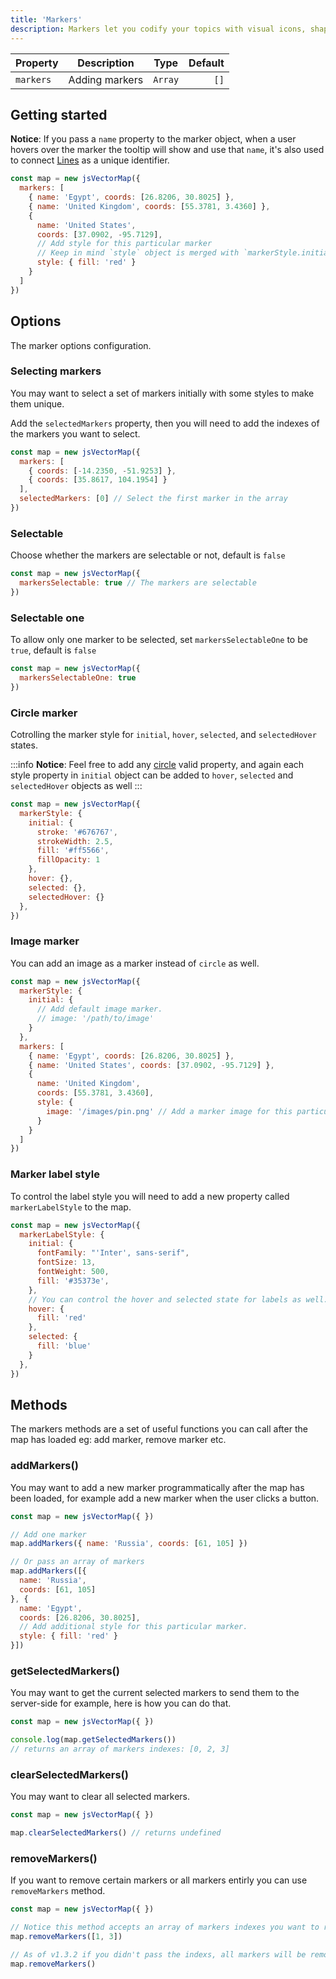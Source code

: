 ```yaml
---
title: 'Markers'
description: Markers let you codify your topics with visual icons, shapes, or textual tags.
---
```


| Property      | Description    | Type          | Default       |
| :------------ | :-----------:  | :-----------: | ------------: |
| `markers`     | Adding markers | `Array`       | `[]`          |

## Getting started
<!-- Register markers specifications, to get started with markers do the example below. -->

**Notice**: If you pass a `name` property to the marker object, when a user hovers over the marker the tooltip will show and use that `name`, it's also used to connect [Lines](lines) as a unique identifier.

```js
const map = new jsVectorMap({ 
  markers: [
    { name: 'Egypt', coords: [26.8206, 30.8025] },
    { name: 'United Kingdom', coords: [55.3781, 3.4360] },
    {
      name: 'United States',
      coords: [37.0902, -95.7129],
      // Add style for this particular marker
      // Keep in mind `style` object is merged with `markerStyle.initial`
      style: { fill: 'red' }
    }
  ]
})
```

<vector-map id="markersIntro" />

## Options

The marker options configuration.

### Selecting markers
You may want to select a set of markers initially with some styles to make them unique.

Add the `selectedMarkers` property, then you will need to add the indexes of the markers you want to select.

```js
const map = new jsVectorMap({ 
  markers: [
    { coords: [-14.2350, -51.9253] },
    { coords: [35.8617, 104.1954] }
  ],
  selectedMarkers: [0] // Select the first marker in the array
})
```

### Selectable
Choose whether the markers are selectable or not, default is `false`

```js
const map = new jsVectorMap({ 
  markersSelectable: true // The markers are selectable
})
```

### Selectable one
To allow only one marker to be selected, set `markersSelectableOne` to be `true`, default is `false`

```js
const map = new jsVectorMap({ 
  markersSelectableOne: true
})
```

### Circle marker
Cotrolling the marker style for `initial`, `hover`, `selected`, and `selectedHover` states.

:::info
**Notice**: Feel free to add any [circle](https://developer.mozilla.org/en-US/docs/Web/SVG/Element/circle) valid property, and again each style property in `initial` object can be added to `hover`, `selected` and `selectedHover` objects as well
:::

```js
const map = new jsVectorMap({ 
  markerStyle: {
    initial: {
      stroke: '#676767',
      strokeWidth: 2.5,
      fill: '#ff5566',
      fillOpacity: 1
    },
    hover: {},
    selected: {},
    selectedHover: {}
  },
})
```

### Image marker
You can add an image as a marker instead of `circle` as well.

```js
const map = new jsVectorMap({
  markerStyle: {
    initial: {
      // Add default image marker.
      // image: '/path/to/image'
    }
  },
  markers: [
    { name: 'Egypt', coords: [26.8206, 30.8025] },
    { name: 'United States', coords: [37.0902, -95.7129] },
    {
      name: 'United Kingdom',
      coords: [55.3781, 3.4360],
      style: {
        image: '/images/pin.png' // Add a marker image for this particular marker.
      }
    }
  ]
})
```

<vector-map id="markersImageMarker" />

### Marker label style
To control the label style you will need to add a new property called `markerLabelStyle` to the map.

```js
const map = new jsVectorMap({ 
  markerLabelStyle: {
    initial: {
      fontFamily: "'Inter', sans-serif",
      fontSize: 13,
      fontWeight: 500,
      fill: '#35373e',
    },
    // You can control the hover and selected state for labels as well.
    hover: {
      fill: 'red'
    },
    selected: {
      fill: 'blue'
    }
  },
})
```

## Methods

The markers methods are a set of useful functions you can call after the map has loaded eg: add marker, remove marker etc.

### addMarkers()
You may want to add a new marker programmatically after the map has been loaded, for example add a new marker when the user clicks a button.

```js
const map = new jsVectorMap({ })

// Add one marker
map.addMarkers({ name: 'Russia', coords: [61, 105] })

// Or pass an array of markers
map.addMarkers([{
  name: 'Russia',
  coords: [61, 105]
}, {
  name: 'Egypt',
  coords: [26.8206, 30.8025],
  // Add additional style for this particular marker.
  style: { fill: 'red' }
}])
```

### getSelectedMarkers()
You may want to get the current selected markers to send them to the server-side for example, here is how you can do that.

```js
const map = new jsVectorMap({ })

console.log(map.getSelectedMarkers())
// returns an array of markers indexes: [0, 2, 3]
```

### clearSelectedMarkers()
You may want to clear all selected markers.

```js
const map = new jsVectorMap({ })

map.clearSelectedMarkers() // returns undefined
```

### removeMarkers()
If you want to remove certain markers or all markers entirly you can use `removeMarkers` method.

```js
const map = new jsVectorMap({ })

// Notice this method accepts an array of markers indexes you want to remove
map.removeMarkers([1, 3])

// As of v1.3.2 if you didn't pass the indexs, all markers will be removed
map.removeMarkers()
```
